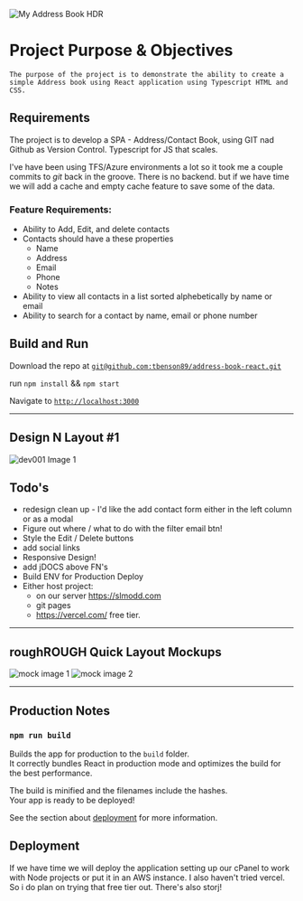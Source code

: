 ![My Address Book HDR](https://media.discordapp.net/attachments/703574209904771162/983391322591342601/unknown.png)


# Project Purpose & Objectives

    The purpose of the project is to demonstrate the ability to create a simple Address book using React application using Typescript HTML and CSS.


## Requirements 

The project is to develop a SPA - Address/Contact Book, using GIT nad Github as Version Control. Typescript for JS that scales. 

I've have been using TFS/Azure environments a lot so it took me a couple commits to *git* back in the groove. There is no backend. but if we have time we will add a cache and empty cache feature to save some of the data. 


 ### Feature Requirements: 

- Ability to Add, Edit, and delete contacts
- Contacts should have a these properties
    - Name
    - Address
    - Email
    - Phone
    - Notes
- Ability to view all contacts in a list sorted alphebetically by name or email
- Ability to search for a contact by name, email or phone number


## Build and Run

Download the repo at [`git@github.com:tbenson89/address-book-react.git`](`git@github.com:tbenson89/address-book-react.git`)

run `npm install` && `npm start`

Navigate to [`http://localhost:3000`](http://localhost:3000)

-----

## Design N Layout #1

![dev001 Image 1](https://media.discordapp.net/attachments/703574209904771162/983173210403143701/unknown.png?width=950&height=676)


## Todo's 

- redesign clean up - I'd like the add contact form either in the left column or as a modal
- Figure out where / what to do with the filter email btn!
- Style the Edit / Delete buttons 
- add social links
- Responsive Design! 
- add jDOCS above FN's 
- Build ENV for Production Deploy
- Either host project: 
    - on our server https://slmodd.com
    - git pages
    - https://vercel.com/ free tier.

----------


## roughROUGH Quick Layout Mockups

![mock image 1](https://media.discordapp.net/attachments/703574209904771162/982770344387567706/20220604_161743.jpg?width=1059&height=676) 
![mock image 2](https://cdn.discordapp.com/attachments/703574209904771162/982770344676966430/20220604_161802.jpg) 


---------

## Production Notes


### `npm run build`

Builds the app for production to the `build` folder.\
It correctly bundles React in production mode and optimizes the build for the best performance.

The build is minified and the filenames include the hashes.\
Your app is ready to be deployed!

See the section about [deployment](https://facebook.github.io/create-react-app/docs/deployment) for more information.

## Deployment

If we have time we will deploy the application setting up our cPanel to work with Node projects or put it in an AWS instance. I also haven't tried vercel. So i do plan on trying that free tier out. There's also storj! 


